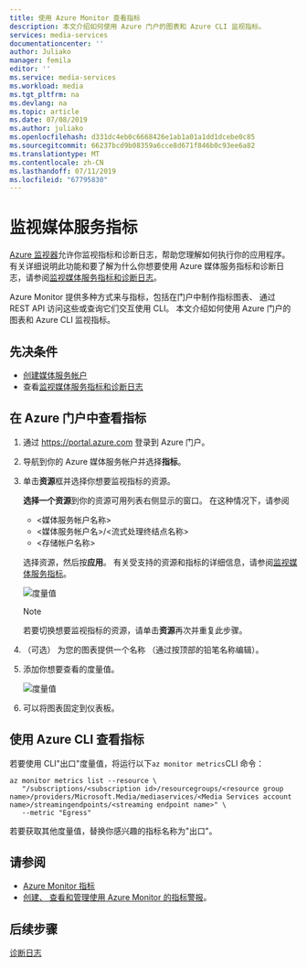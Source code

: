 ```yaml
---
title: 使用 Azure Monitor 查看指标
description: 本文介绍如何使用 Azure 门户的图表和 Azure CLI 监视指标。
services: media-services
documentationcenter: ''
author: Juliako
manager: femila
editor: ''
ms.service: media-services
ms.workload: media
ms.tgt_pltfrm: na
ms.devlang: na
ms.topic: article
ms.date: 07/08/2019
ms.author: juliako
ms.openlocfilehash: d331dc4eb0c6668426e1ab1a01a1dd1dcebe0c85
ms.sourcegitcommit: 66237bcd9b08359a6cce8d671f846b0c93ee6a82
ms.translationtype: MT
ms.contentlocale: zh-CN
ms.lasthandoff: 07/11/2019
ms.locfileid: "67795830"
---
```

# <a name="monitor-media-services-metrics"></a>监视媒体服务指标 

[Azure 监视器](../../azure-monitor/overview.md)允许你监视指标和诊断日志，帮助您理解如何执行你的应用程序。 有关详细说明此功能和要了解为什么你想要使用 Azure 媒体服务指标和诊断日志，请参阅[监视媒体服务指标和诊断日志](media-services-metrics-diagnostic-logs.md)。

Azure Monitor 提供多种方式来与指标，包括在门户中制作指标图表、 通过 REST API 访问这些或查询它们交互使用 CLI。 本文介绍如何使用 Azure 门户的图表和 Azure CLI 监视指标。

## <a name="prerequisites"></a>先决条件

- [创建媒体服务帐户](create-account-cli-how-to.md)
- 查看[监视媒体服务指标和诊断日志](media-services-metrics-diagnostic-logs.md)

## <a name="view-metrics-in-azure-portal"></a>在 Azure 门户中查看指标

1. 通过 https://portal.azure.com 登录到 Azure 门户。
1. 导航到你的 Azure 媒体服务帐户并选择**指标**。
1. 单击**资源**框并选择你想要监视指标的资源。 

    **选择一个资源**到你的资源可用列表右侧显示的窗口。 在这种情况下，请参阅 

    * &lt;媒体服务帐户名称&gt;
    * &lt;媒体服务帐户名&gt;/&lt;流式处理终结点名称&gt;
    * &lt;存储帐户名称&gt;

    选择资源，然后按**应用**。 有关受支持的资源和指标的详细信息，请参阅[监视媒体服务指标](media-services-metrics-diagnostic-logs.md)。
 
    ![度量值](media/media-services-metrics/metrics02.png)
    
    > [!NOTE]
    > 若要切换想要监视指标的资源，请单击**资源**再次并重复此步骤。
1. （可选） 为您的图表提供一个名称 （通过按顶部的铅笔名称编辑）。
1. 添加你想要查看的度量值。

    ![度量值](media/media-services-metrics/metrics03.png)
1. 可以将图表固定到仪表板。

## <a name="view-metrics-with-azure-cli"></a>使用 Azure CLI 查看指标

若要使用 CLI"出口"度量值，将运行以下`az monitor metrics`CLI 命令：

```cli
az monitor metrics list --resource \
   "/subscriptions/<subscription id>/resourcegroups/<resource group name>/providers/Microsoft.Media/mediaservices/<Media Services account name>/streamingendpoints/<streaming endpoint name>" \
   --metric "Egress"
```

若要获取其他度量值，替换你感兴趣的指标名称为"出口"。

## <a name="see-also"></a>请参阅

* [Azure Monitor 指标](../../azure-monitor/platform/data-platform.md)
* [创建、 查看和管理使用 Azure Monitor 的指标警报](../../azure-monitor/platform/alerts-metric.md)。

## <a name="next-steps"></a>后续步骤

[诊断日志](media-services-diagnostic-logs-howto.md)
